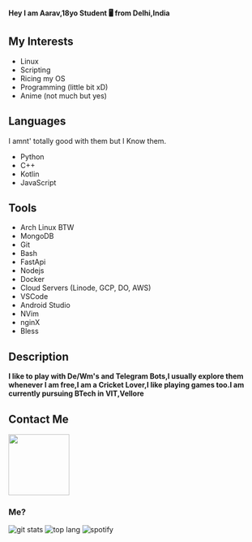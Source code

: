  **Hey I am Aarav,18yo Student 🖥 from Delhi,India**

## My Interests
- Linux
- Scripting
- Ricing my OS
- Programming (little bit xD)
- Anime (not much but yes)

## Languages
I amnt' totally good with them but I Know them.
- Python
- C++
- Kotlin
- JavaScript

## Tools
- Arch Linux BTW
- MongoDB
- Git
- Bash
- FastApi
- Nodejs 
- Docker
- Cloud Servers (Linode, GCP, DO, AWS)
- VSCode
- Android Studio
- NVim
- nginX
- Bless

## Description
**I like to play with De/Wm's and Telegram Bots,I usually explore them whenever I am free,I am a Cricket Lover,I like playing games too.I am currently pursuing BTech in VIT,Vellore**

## Contact Me
<p><a href="https://t.me/VegetaxD"><img src="https://img.shields.io/badge/Telegram-blue?style=for-the-badge&logo=telegram" width="120""/></a></p>

### Me?
![git stats](https://github-readme-stats.vercel.app/api?username=VegetaxD&show_icons=true&count_private=true&hide_border=True&include_all_commits=true&theme=tokyonight)
![top lang](https://github-readme-stats.vercel.app/api/top-langs?username=VegetaxD&show_icons=true&theme=tokyonight&layout=compact)
![spotify](https://spotify-recently-played-readme.vercel.app/api?user=31txneuqwbtl22rvopregisxsgqa&count=3&unique=true)

